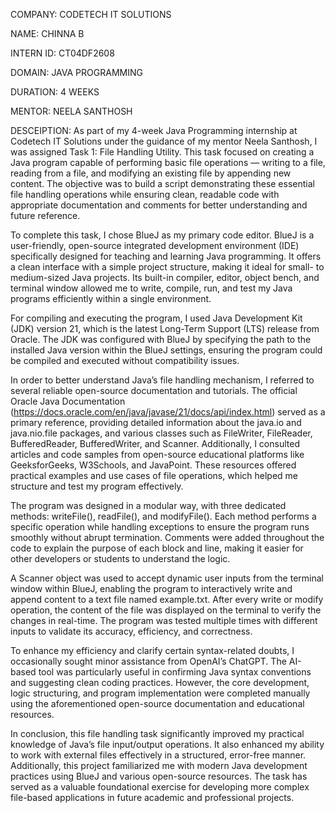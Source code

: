 COMPANY: CODETECH IT SOLUTIONS  

NAME: CHINNA B

INTERN ID: CT04DF2608 

DOMAIN: JAVA PROGRAMMING  

DURATION: 4 WEEKS  

MENTOR: NEELA SANTHOSH  

DESCEIPTION: As part of my 4-week Java Programming internship at Codetech IT Solutions under the guidance of my mentor Neela Santhosh, I was assigned Task 1: File Handling Utility. This task focused on creating a Java program capable of performing basic file operations — writing to a file, reading from a file, and modifying an existing file by appending new content. The objective was to build a script demonstrating these essential file handling operations while ensuring clean, readable code with appropriate documentation and comments for better understanding and future reference.

To complete this task, I chose BlueJ as my primary code editor. BlueJ is a user-friendly, open-source integrated development environment (IDE) specifically designed for teaching and learning Java programming. It offers a clean interface with a simple project structure, making it ideal for small- to medium-sized Java projects. Its built-in compiler, editor, object bench, and terminal window allowed me to write, compile, run, and test my Java programs efficiently within a single environment.

For compiling and executing the program, I used Java Development Kit (JDK) version 21, which is the latest Long-Term Support (LTS) release from Oracle. The JDK was configured with BlueJ by specifying the path to the installed Java version within the BlueJ settings, ensuring the program could be compiled and executed without compatibility issues.

In order to better understand Java’s file handling mechanism, I referred to several reliable open-source documentation and tutorials. The official Oracle Java Documentation (https://docs.oracle.com/en/java/javase/21/docs/api/index.html) served as a primary reference, providing detailed information about the java.io and java.nio.file packages, and various classes such as FileWriter, FileReader, BufferedReader, BufferedWriter, and Scanner. Additionally, I consulted articles and code samples from open-source educational platforms like GeeksforGeeks, W3Schools, and JavaPoint. These resources offered practical examples and use cases of file operations, which helped me structure and test my program effectively.

The program was designed in a modular way, with three dedicated methods: writeFile(), readFile(), and modifyFile(). Each method performs a specific operation while handling exceptions to ensure the program runs smoothly without abrupt termination. Comments were added throughout the code to explain the purpose of each block and line, making it easier for other developers or students to understand the logic.

A Scanner object was used to accept dynamic user inputs from the terminal window within BlueJ, enabling the program to interactively write and append content to a text file named example.txt. After every write or modify operation, the content of the file was displayed on the terminal to verify the changes in real-time. The program was tested multiple times with different inputs to validate its accuracy, efficiency, and correctness.

To enhance my efficiency and clarify certain syntax-related doubts, I occasionally sought minor assistance from OpenAI’s ChatGPT. The AI-based tool was particularly useful in confirming Java syntax conventions and suggesting clean coding practices. However, the core development, logic structuring, and program implementation were completed manually using the aforementioned open-source documentation and educational resources.

In conclusion, this file handling task significantly improved my practical knowledge of Java’s file input/output operations. It also enhanced my ability to work with external files effectively in a structured, error-free manner. Additionally, this project familiarized me with modern Java development practices using BlueJ and various open-source resources. The task has served as a valuable foundational exercise for developing more complex file-based applications in future academic and professional projects.


